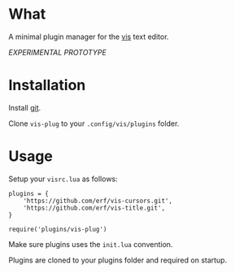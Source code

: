 # What

A minimal plugin manager for the [vis](https://github.com/martanne/vis) text editor.

*EXPERIMENTAL PROTOTYPE*

# Installation

Install [git](https://git-scm.com/).

Clone `vis-plug` to your `.config/vis/plugins` folder.

# Usage

Setup your  `visrc.lua` as follows:


```
plugins = {
	'https://github.com/erf/vis-cursors.git',
	'https://github.com/erf/vis-title.git',
}

require('plugins/vis-plug')
```

Make sure plugins uses the `init.lua` convention.

Plugins are cloned to your plugins folder and required on startup.
